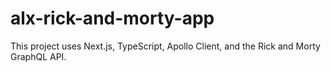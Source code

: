 # alx-rick-and-morty-app

This project uses Next.js, TypeScript, Apollo Client, and the Rick and Morty GraphQL API.
